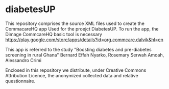 # diabetesUP
This repository comprises the source XML files used to create the CommacareHQ app Used for the proejct DiabetesUP.
To run the app, the Dimage CommcareHQ basic tool is necessary https://play.google.com/store/apps/details?id=org.commcare.dalvik&hl=en

This app is referred to the study "Boosting diabetes and pre-diabetes screening in rural Ghana" 
Bernard Effah Nyarko, Rosemary Serwah Amoah,   Alessandro Crimi

Enclosed in this repository we distribute, under Creative Commons Attribution Licence, the anonymized collected data and relative questionnaire.
